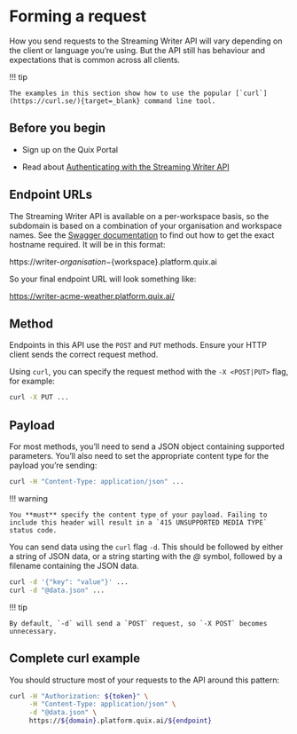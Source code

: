 # Forming a request

How you send requests to the Streaming Writer API will vary depending on
the client or language you’re using. But the API still has behaviour and
expectations that is common across all clients.

!!! tip

	The examples in this section show how to use the popular [`curl`](https://curl.se/){target=_blank} command line tool.

## Before you begin

  - Sign up on the Quix Portal

  - Read about [Authenticating with the Streaming Writer
    API](authenticate.md)

## Endpoint URLs

The Streaming Writer API is available on a per-workspace basis, so the
subdomain is based on a combination of your organisation and workspace
names. See the [Swagger
documentation](get-swagger.md) to find out how
to get the exact hostname required. It will be in this format:

https://writer-${organisation}-${workspace}.platform.quix.ai

So your final endpoint URL will look something like:

https://writer-acme-weather.platform.quix.ai/

## Method

Endpoints in this API use the `POST` and `PUT` methods. Ensure your HTTP
client sends the correct request method.

Using `curl`, you can specify the request method with the `-X
<POST|PUT>` flag, for example:

``` bash
curl -X PUT ...
```

## Payload

For most methods, you’ll need to send a JSON object containing supported
parameters. You’ll also need to set the appropriate content type for the
payload you’re sending:

``` bash
curl -H "Content-Type: application/json" ...
```

!!! warning

	You **must** specify the content type of your payload. Failing to
	include this header will result in a `415 UNSUPPORTED MEDIA TYPE`
	status code.

You can send data using the `curl` flag `-d`. This should be followed by
either a string of JSON data, or a string starting with the *@* symbol,
followed by a filename containing the JSON data.

``` bash
curl -d '{"key": "value"}' ...
curl -d "@data.json" ...
```

!!! tip

	By default, `-d` will send a `POST` request, so `-X POST` becomes unnecessary.

## Complete curl example

You should structure most of your requests to the API around this
pattern:

``` bash
curl -H "Authorization: ${token}" \
     -H "Content-Type: application/json" \
     -d "@data.json" \
     https://${domain}.platform.quix.ai/${endpoint}
```
